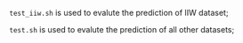 <!--
 * @Author: daniel
 * @Date: 2023-08-06 21:55:46
 * @LastEditTime: 2023-08-06 21:56:35
 * @LastEditors: daniel
 * @Description: 
 * @FilePath: /Cerberus-main/eval_tools/readme.md
 * have a nice day
-->



`test_iiw.sh` is used to evalute the prediction of IIW dataset; 

`test.sh` is used to evalute the prediction of all other datasets;